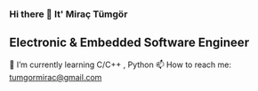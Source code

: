 ### Hi there 👋 It' Miraç Tümgör

## Electronic & Embedded Software Engineer

🌱 I’m currently learning C/C++ , Python
📫 How to reach me: tumgormirac@gmail.com
<!--
**mrctmgr/mrctmgr** is a ✨ _special_ ✨ repository because its `README.md` (this file) appears on your GitHub profile.

Here are some ideas to get you started:

- 🔭 I’m currently working on ...
- 🌱 I’m currently learning ...
- 👯 I’m looking to collaborate on ...
- 🤔 I’m looking for help with ...
- 💬 Ask me about ...
- 📫 How to reach me: ...
- 😄 Pronouns: ...
- ⚡ Fun fact: ...
-->
